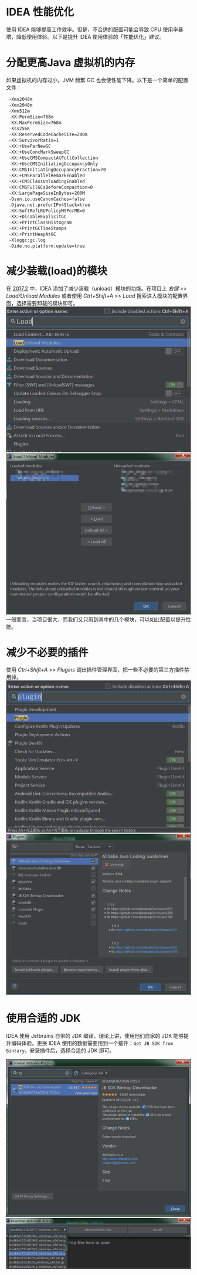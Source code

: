 # IDEA 性能优化

使用 IDEA 能够提高工作效率。但是，不合适的配置可能会导致 CPU 使用率暴增，降低使用体验。以下是提升 IDEA 使用体验的「性能优化」建议。

# 分配更高Java 虚拟机的内存

如果虚拟机的内存过小，JVM 频繁 GC 也会使性能下降。以下是一个简单的配置文件：

```
 -Xms2048m
 -Xmx2048m
 -Xmn512m
 -XX:PermSize=768m
 -XX:MaxPermSize=768m
 -Xss256K
 -XX:ReservedCodeCacheSize=240m
 -XX:SurvivorRatio=1
 -XX:+UseParNewGC
 -XX:+UseConcMarkSweepGC
 -XX:+UseCMSCompactAtFullCollection
 -XX:+UseCMSInitiatingOccupancyOnly
 -XX:CMSInitiatingOccupancyFraction=70
 -XX:+CMSParallelRemarkEnabled
 -XX:+CMSClassUnloadingEnabled
 -XX:CMSFullGCsBeforeCompaction=0
 -XX:LargePageSizeInBytes=200M
 -Dsun.io.useCanonCaches=false
 -Djava.net.preferIPv4Stack=true
 -XX:SoftRefLRUPolicyMSPerMB=0
 -XX:+DisableExplicitGC
 -XX:+PrintClassHistogram
 -XX:+PrintGCTimeStamps
 -XX:+PrintHeapAtGC
 -Xloggc:gc.log
 -Dide.no.platform.update=true
 ```


# 减少装载(load)的模块

在 [2017.2](https://blog.jetbrains.com/idea/2017/06/intellij-idea-2017-2-eap-introduces-unloaded-modules/) 中，IDEA 添加了减少装载（unload）模块的功能。在项目上 *右键* >> *Load/Unload Modules* 或者使用 *Ctrl+Shift+A* >> *Load* 搜索进入模块的配置界面，选择需要卸载的模块即可。
![调出 unload 界面](source/unload-modules-1.png)
![配置需要装载的模块](source/unload-modules-2.png)
一般而言，当项目很大，而我们又只用到其中的几个模块，可以如此配置以提升性能。

# 减少不必要的插件

使用 *Ctrl+Shift+A* >> *Plugins* 调出插件管理界面，把一些不必要的第三方插件禁用掉。
![调出 plugin 配置界面](source/plugins-1.png)
![配置插件](source/plugins-2.png)

# 使用合适的 JDK

IDEA 使用 Jetbrains 自带的 JDK 编译，理论上讲，使用他们自家的 JDK 能够提升编码体验。更换 IDEA 使用的数据需要用到一个插件：`Get JB SDK from Bintary`。安装插件后，选择合适的 JDK 即可。

![安装 JB 插件](source/install-plugin.png)
![安装 JDK](source/install-jdk.png)